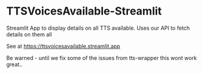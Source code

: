 # TTSVoicesAvailable-Streamlit
 Streamlit App to display details on all TTS available. Uses our API to fetch details on them all 

See at https://ttsvoicesavailable.streamlit.app

Be warned - until we fix some of the issues from tts-wrapper this wont work great.. 

